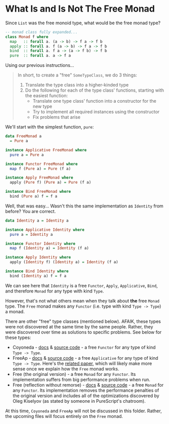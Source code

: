 # What Is and Is Not The Free Monad

Since `List` was the free monoid type, what would be the free monad type?
```haskell
-- monad class fully expanded...
class Monad f where
  map   :: forall a. (a -> b) -> f a -> f b
  apply :: forall a. f (a -> b) -> f a -> f b
  bind  :: forall a. f a -> (a -> f b) -> f b
  pure  :: forall a. a -> f a
```
Using our previous instructions...
> In short, to create a "free" `SomeTypeClass`, we do 3 things:
> 1. Translate the type class into a higher-kinded type
> 2. Do the following for each of the type class' functions, starting with the easiest function:
>     - Translate one type class' function into a constructor for the new type
>     - Try to implement all required instances using the constructor
>     - Fix problems that arise

We'll start with the simplest function, `pure`:
```haskell
data FreeMonad a
  = Pure a

instance Applicative FreeMonad where
  pure a = Pure a

instance Functor FreeMonad where
  map f (Pure a) = Pure (f a)

instance Apply FreeMonad where
  apply (Pure f) (Pure a) = Pure (f a)

instance Bind FreeMonad where
  bind (Pure a) f = f a
```
Well, that was easy... Wasn't this the same implementation as `Identity` from before? You are correct.
```haskell
data Identity a = Identity a

instance Applicative Identity where
  pure a = Identity a

instance Functor Identity where
  map f (Identity a) = Identity (f a)

instance Apply Identity where
  apply (Identity f) (Identity a) = Identity (f a)

instance Bind Identity where
  bind (Identity a) f = f a
```
We can see here that `Identity` is a free `Functor`, `Apply`, `Applicative`, `Bind`, and therefore `Monad` for any type with kind `Type`.

However, that's not what others mean when they talk about **the** free `Monad` type. The `Free` monad makes any `Functor` (i.e. type with kind `Type -> Type`) a monad.

There are other "free" type classes (mentioned below). AFAIK, these types were not discovered at the same time by the same people. Rather, they were discovered over time as solutions to specific problems. See below for these types:
- Coyoneda - [docs](https://pursuit.purescript.org/packages/purescript-free/5.2.0/docs/Data.Coyoneda#t:Coyoneda) & [source code](https://github.com/purescript/purescript-free/blob/v5.1.0/src/Data/Coyoneda.purs#L32) - a free `Functor` for any type of kind `Type -> Type`.
- FreeAp - [docs](https://pursuit.purescript.org/packages/purescript-freeap/5.0.1/docs/Control.Applicative.Free) & [source code](https://github.com/ethul/purescript-freeap/blob/v5.0.1/src/Control/Applicative/Free.purs#L22-L25) - a free `Applicative` for any type of kind `Type -> Type`. Here's the [related paper](https://arxiv.org/pdf/1403.0749.pdf), which will likely make more sense once we explain how the `Free` monad works.
- Free (the original version) - a free `Monad` for any `Functor`. Its implementation suffers from big performance problems when run.
- Free (reflection without remorse) - [docs](https://pursuit.purescript.org/packages/purescript-free/5.2.0/docs/Control.Monad.Free#t:Free) & [source code](https://github.com/purescript/purescript-free/blob/v5.1.0/src/Control/Monad/Free.purs#L37-L37) - a free `Monad` for any `Functor`. Its implementation removes the performance penalties of the original version and includes all of the optimizations discovered by Oleg Kiselyov (as stated by someone in PureScript's chatroom).

At this time, `Coyoneda` and `FreeAp` will not be discussed in this folder. Rather, the upcoming files will focus entirely on the `Free` monad.
